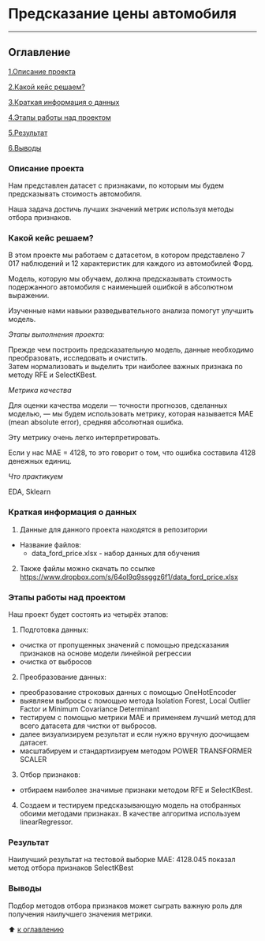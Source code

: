 # Предсказание цены автомобиля
------ 
## Оглавление

[1.Описание проекта](https://github.com/PavelNovikov888/practical_work/tree/master/%D0%97%D0%B0%D0%B4%D0%B0%D1%87%D0%B0_%D0%BF%D1%80%D0%B5%D0%B4%D1%81%D0%BA%D0%B0%D0%B7%D0%B0%D0%BD%D0%B8%D1%8F_%D1%86%D0%B5%D0%BD%D1%8B_%D0%B0%D0%B2%D1%82%D0%BE%D0%BC%D0%BE%D0%B1%D0%B8%D0%BB%D1%8F#%D0%BE%D0%BF%D0%B8%D1%81%D0%B0%D0%BD%D0%B8%D0%B5-%D0%BF%D1%80%D0%BE%D0%B5%D0%BA%D1%82%D0%B0)

[2.Какой кейс решаем?](https://github.com/PavelNovikov888/practical_work/tree/master/%D0%97%D0%B0%D0%B4%D0%B0%D1%87%D0%B0_%D0%BF%D1%80%D0%B5%D0%B4%D1%81%D0%BA%D0%B0%D0%B7%D0%B0%D0%BD%D0%B8%D1%8F_%D1%86%D0%B5%D0%BD%D1%8B_%D0%B0%D0%B2%D1%82%D0%BE%D0%BC%D0%BE%D0%B1%D0%B8%D0%BB%D1%8F#%D0%BA%D0%B0%D0%BA%D0%BE%D0%B9-%D0%BA%D0%B5%D0%B9%D1%81-%D1%80%D0%B5%D1%88%D0%B0%D0%B5%D0%BC)

[3.Краткая информация о данных](https://github.com/PavelNovikov888/practical_work/tree/master/%D0%97%D0%B0%D0%B4%D0%B0%D1%87%D0%B0_%D0%BF%D1%80%D0%B5%D0%B4%D1%81%D0%BA%D0%B0%D0%B7%D0%B0%D0%BD%D0%B8%D1%8F_%D1%86%D0%B5%D0%BD%D1%8B_%D0%B0%D0%B2%D1%82%D0%BE%D0%BC%D0%BE%D0%B1%D0%B8%D0%BB%D1%8F#%D0%BA%D1%80%D0%B0%D1%82%D0%BA%D0%B0%D1%8F-%D0%B8%D0%BD%D1%84%D0%BE%D1%80%D0%BC%D0%B0%D1%86%D0%B8%D1%8F-%D0%BE-%D0%B4%D0%B0%D0%BD%D0%BD%D1%8B%D1%85)

[4.Этапы работы над проектом](https://github.com/PavelNovikov888/practical_work/tree/master/%D0%97%D0%B0%D0%B4%D0%B0%D1%87%D0%B0_%D0%BF%D1%80%D0%B5%D0%B4%D1%81%D0%BA%D0%B0%D0%B7%D0%B0%D0%BD%D0%B8%D1%8F_%D1%86%D0%B5%D0%BD%D1%8B_%D0%B0%D0%B2%D1%82%D0%BE%D0%BC%D0%BE%D0%B1%D0%B8%D0%BB%D1%8F#%D1%8D%D1%82%D0%B0%D0%BF%D1%8B-%D1%80%D0%B0%D0%B1%D0%BE%D1%82%D1%8B-%D0%BD%D0%B0%D0%B4-%D0%BF%D1%80%D0%BE%D0%B5%D0%BA%D1%82%D0%BE%D0%BC) 

[5.Результат](https://github.com/PavelNovikov888/practical_work/tree/master/%D0%97%D0%B0%D0%B4%D0%B0%D1%87%D0%B0_%D0%BF%D1%80%D0%B5%D0%B4%D1%81%D0%BA%D0%B0%D0%B7%D0%B0%D0%BD%D0%B8%D1%8F_%D1%86%D0%B5%D0%BD%D1%8B_%D0%B0%D0%B2%D1%82%D0%BE%D0%BC%D0%BE%D0%B1%D0%B8%D0%BB%D1%8F#%D1%80%D0%B5%D0%B7%D1%83%D0%BB%D1%8C%D1%82%D0%B0%D1%82)  

[6.Выводы](https://github.com/PavelNovikov888/practical_work/tree/master/%D0%97%D0%B0%D0%B4%D0%B0%D1%87%D0%B0_%D0%BF%D1%80%D0%B5%D0%B4%D1%81%D0%BA%D0%B0%D0%B7%D0%B0%D0%BD%D0%B8%D1%8F_%D1%86%D0%B5%D0%BD%D1%8B_%D0%B0%D0%B2%D1%82%D0%BE%D0%BC%D0%BE%D0%B1%D0%B8%D0%BB%D1%8F#%D0%B2%D1%8B%D0%B2%D0%BE%D0%B4%D1%8B)


### Описание проекта
Нам представлен датасет с признаками, по которым мы будем предсказывать стоимость автомобиля. 

Наша задача достичь лучших значений метрик используя методы отбора признаков.

### Какой кейс решаем?
 В этом проекте мы работаем с датасетом, в котором  представлено 7 017 наблюдений и 12 характеристик для каждого из автомобилей Форд. 
 
 Модель, которую мы обучаем, должна предсказывать стоимость подержанного автомобиля с наименьшей ошибкой в абсолютном выражении. 
 
 Изученные нами навыки разведывательного анализа помогут улучшить модель.

*Этапы выполнения проекта:*

Прежде чем построить предсказательную модель, данные необходимо преобразовать, исследовать и очистить.  
Затем нормализовать и выделить три наиболее важных признака по методу RFE и SelectKBest. 

*Метрика качества*

Для оценки качества модели — точности прогнозов, сделанных моделью, — мы будем использовать метрику, которая называется MAE (mean absolute error), средняя абсолютная ошибка. 

Эту метрику очень легко интерпретировать. 

Если у нас MAE = 4128, то это говорит о том, что ошибка составила 4128 денежных единиц.  

*Что практикуем*

EDA, Sklearn

### Краткая информация о данных

1. Данные для данного проекта находятся в репозитории
  - Название файлов: 
    - data_ford_price.xlsx - набор данных для обучения

2. Также файлы можно скачать по ссылке https://www.dropbox.com/s/64ol9q9ssggz6f1/data_ford_price.xlsx
  
### Этапы работы над проектом

Наш проект будет состоять из четырёх этапов:
1. Подготовка данных:
  - очистка от пропущенных значений с помощью предсказания признаков на основе модели линейной регрессии
  - очистка от выбросов 
2. Преобразование данных:
  - преобразование строковых данных с помощью OneHotEncoder
  - выявляем выбросы с помощью метода Isolation Forest, Local Outlier Factor и Minimum Covariance Determinant
  - тестируем с помощью метрики MAE и применяем лучший метод для всего датасета для чистки от выбросов.
  - далее визуализируем результат и если нужно вручную доочищаем датасет.
  - масштабируем и стандартизируем методом POWER TRANSFORMER SCALER
3. Отбор признаков:
  -  отбираем наиболее значимые признаки методом RFE и SelectKBest.
4. Создаем и тестируем предсказывающую модель на отобранных обоими методами признаках.
В качестве алгоритма используем linearRegressor.

### Результат

Наилучший результат на тестовой выборке MAE: 4128.045 показал метод отбора признаков SelectKBest

### Выводы
Подбор методов отбора признаков может сыграть важную роль для получения наилучшего значения метрики.


:arrow_up: [к оглавлению](https://github.com/PavelNovikov888/practical_work/tree/master/%D0%97%D0%B0%D0%B4%D0%B0%D1%87%D0%B0_%D0%BF%D1%80%D0%B5%D0%B4%D1%81%D0%BA%D0%B0%D0%B7%D0%B0%D0%BD%D0%B8%D1%8F_%D1%86%D0%B5%D0%BD%D1%8B_%D0%B0%D0%B2%D1%82%D0%BE%D0%BC%D0%BE%D0%B1%D0%B8%D0%BB%D1%8F#%D0%BE%D0%B3%D0%BB%D0%B0%D0%B2%D0%BB%D0%B5%D0%BD%D0%B8%D0%B5)
